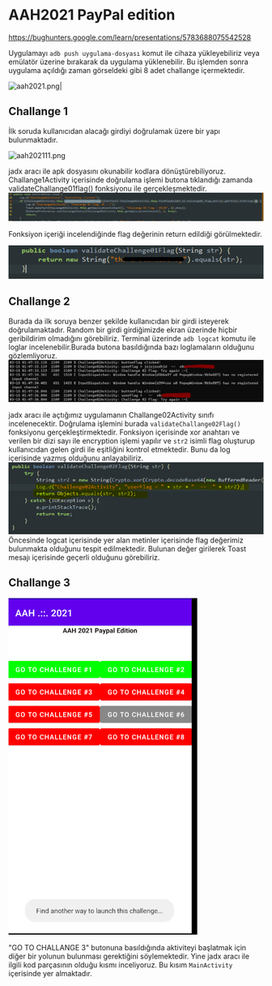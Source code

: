 # AAH2021 PayPal edition


https://bughunters.google.com/learn/presentations/5783688075542528

Uygulamayı `adb push uygulama-dosyası` komut ile cihaza yükleyebiliriz veya emülatör üzerine bırakarak da uygulama yüklenebilir. Bu işlemden sonra uygulama açıldığı zaman görseldeki gibi 8 adet challange içermektedir.

![aah2021.png|](aah2021apk.png)

## Challange 1 
İlk soruda kullanıcıdan alacağı girdiyi doğrulamak üzere bir yapı bulunmaktadır.

![aah202111.png](https://github.com/arzuozkan/MyAndroidSecurityNotes/blob/main/images/aah202111.png?raw=true)

jadx aracı ile apk dosyasını okunabilir kodlara dönüştürebiliyoruz. Challange1Activity içerisinde doğrulama işlemi butona tıklandığı zamanda validateChallange01flag() fonksiyonu ile gerçekleşmektedir.
![aah202112.png](../images/aah202112.png)

Fonksiyon içeriği incelendiğinde flag değerinin return edildiği görülmektedir. 

![aah202113.png](../images/aah202113.png)

## Challange 2
Burada da ilk soruya benzer şekilde kullanıcıdan bir girdi isteyerek doğrulamaktadır.
Random bir girdi girdiğimizde ekran üzerinde hiçbir geribildirim olmadığını görebiliriz. Terminal üzerinde `adb logcat` komutu ile loglar incelenebilir.Burada butona basıldığında bazı loglamaların olduğunu gözlemliyoruz.
![aah202121.png](../images/aah202121.png)

jadx aracı ile açtığımız uygulamanın Challange02Activity sınıfı incelenecektir. Doğrulama işlemini burada `validateChallange02Flag()` fonksiyonu gerçekleştirmektedir. Fonksiyon içerisinde xor anahtarı ve verilen bir dizi sayı ile encryption işlemi yapılır ve `str2` isimli flag oluşturup kullanıcıdan gelen girdi ile eşitliğini kontrol etmektedir. Bunu da log içerisinde yazmış olduğunu anlayabiliriz.
![aah202122.png](../images/aah202122.png)
Öncesinde logcat içerisinde yer alan metinler içerisinde flag değerimiz bulunmakta olduğunu tespit edilmektedir. Bulunan değer girilerek Toast mesajı içerisinde geçerli olduğunu görebiliriz.

## Challange 3
![aah202131.png](../images/aah202131.png)

"GO TO CHALLANGE 3" butonuna basıldığında aktiviteyi başlatmak için diğer bir yolunun bulunması gerektiğini söylemektedir. Yine jadx aracı ile ilgili kod parçasının olduğu kısmı inceliyoruz. Bu kısım `MainActivity` içerisinde yer almaktadır.
